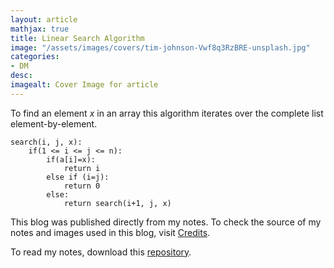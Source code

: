```yaml
---
layout: article
mathjax: true
title: Linear Search Algorithm
image: "/assets/images/covers/tim-johnson-Vwf8q3RzBRE-unsplash.jpg"
categories:
- DM
desc:   
imagealt: Cover Image for article
---
```


To find an element $x$ in an array this algorithm iterates over the complete list element-by-element.





















































































































































































































































































































































































































```
search(i, j, x):
	if(1 <= i <= j <= n):
		if(a[i]=x):
			return i
		else if (i=j):
			return 0
		else:
			return search(i+1, j, x)
```



This blog was published directly from my notes.
To check the source of my notes and images used in this blog, visit <a href="/credits.html" target="_blank">Credits</a>.

To read my notes, download this <a href="https://github.com/bovem/CS" target="blank">repository</a>.